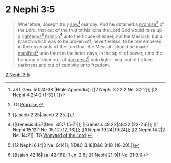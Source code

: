 # 2 Nephi 3:5

> Wherefore, Joseph truly <u>saw</u>[^a] our day. And he obtained a <u>promise</u>[^b] of the Lord, that out of the fruit of his loins the Lord God would raise up a <u>righteous</u>[^c] <u>branch</u>[^d] unto the house of Israel; not the Messiah, but a branch which was to be broken off, nevertheless, to be remembered in the covenants of the Lord that the Messiah should be made <u>manifest</u>[^e] unto them in the latter days, in the spirit of power, unto the bringing of them out of <u>darkness</u>[^f] unto light—yea, out of hidden darkness and out of captivity unto freedom.

[2 Nephi 3:5](https://www.churchofjesuschrist.org/study/scriptures/bofm/2-ne/3?lang=eng&id=p5#p5)


[^a]: JST Gen. 50:24-38 (Bible Appendix); [[2 Nephi 3.22|2 Ne. 3:22]]; [[2 Nephi 4.2|4:2 (1-32).]]
[^b]: TG [Promise.](https://www.churchofjesuschrist.org/study/scriptures/tg/promise?lang=eng)
[^c]: [[Jacob 2.25|Jacob 2:25.]]
[^d]: [[Genesis 45.7|Gen. 45:7 (5-7)]]; [[Genesis 49.22|49:22 (22-26)]]; [[1 Nephi 15.12|1 Ne. 15:12 (12, 16)]]; [[1 Nephi 19.24|19:24]]; [[2 Nephi 14.2|2 Ne. 14:2]]. TG [Vineyard of the Lord](https://www.churchofjesuschrist.org/study/scriptures/tg/vineyard-of-the-lord?lang=eng).
[^e]: [[2 Nephi 6.14|2 Ne. 6:14]]; [[D&C 3.18|D&C 3:18 (16-20).]]
[^f]: [[Isaiah 42.16|Isa. 42:16]]; 1 Jn. 2:8; [[1 Nephi 21.9|1 Ne. 21:9.]]
